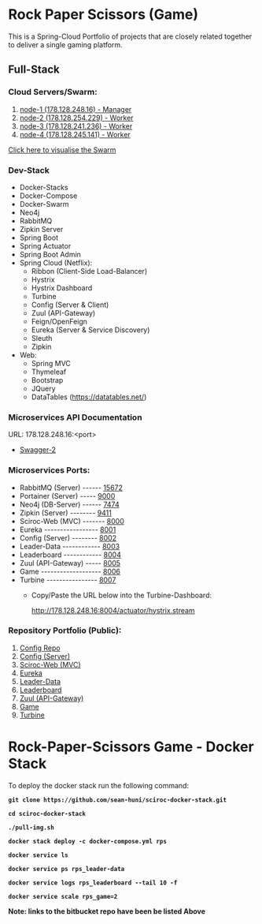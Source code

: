 # Rock Paper Scissors (Game)

This is a Spring-Cloud Portfolio of projects that are closely related together to deliver a single gaming platform.

## Full-Stack

### Cloud Servers/Swarm:
1. [node-1 (178.128.248.16) - Manager](http://178.128.248.16)
2. [node-2 (178.128.254.229) - Worker](http://178.128.254.229)
3. [node-3 (178.128.241.236) - Worker](http://178.128.241.236)
4. [node-4 (178.128.245.141) - Worker](http://178.128.245.141)

[Click here to visualise the Swarm](http://178.128.248.16:9000/#/swarm/visualizer)

### Dev-Stack
- Docker-Stacks
- Docker-Compose
- Docker-Swarm
- Neo4j
- RabbitMQ
- Zipkin Server
- Spring Boot
- Spring Actuator
- Spring Boot Admin
- Spring Cloud (Netflix):
    - Ribbon (Client-Side Load-Balancer)
    - Hystrix
    - Hystrix Dashboard
    - Turbine
    - Config (Server & Client)
    - Zuul (API-Gateway)
    - Feign/OpenFeign
    - Eureka (Server & Service Discovery)
    - Sleuth
    - Zipkin
- Web:
    - Spring MVC
    - Thymeleaf
    - Bootstrap
    - JQuery
    - DataTables (https://datatables.net/)

### Microservices API Documentation

URL: 178.128.248.16:\<port>

- [Swagger-2](http://178.128.248.16:8004/swagger-2/)

### Microservices Ports:

- RabbitMQ (Server) ------  [15672](http://178.128.248.16:15672)
- Portainer (Server) -----  [9000](http://178.128.248.16:9000)
- Neo4j (DB-Server) ------  [7474](http://178.128.248.16:7474)
- Zipkin (Server) --------  [9411](http://178.128.248.16:9411)
- Sciroc-Web (MVC) -------  [8000](http://178.128.248.16:8000)
- Eureka -----------------  [8001](http://178.128.248.16:8001)
- Config (Server) --------  [8002](http://178.128.248.16:8002)
- Leader-Data ------------  [8003](http://178.128.248.16:8003)
- Leaderboard ------------  [8004](http://178.128.248.16:8004)
- Zuul (API-Gateway) -----  [8005](http://178.128.248.16:8005)
- Game -------------------  [8006](http://178.128.248.16:8006)
- Turbine ----------------  [8007](http://178.128.248.16:8007/hystrix)
    - Copy/Paste the URL below into the Turbine-Dashboard:
        
        http://178.128.248.16:8004/actuator/hystrix.stream
    
### Repository Portfolio (Public):

1.  [Config Repo](https://bitbucket.org/sean-huni/config)
2.  [Config (Server)](https://bitbucket.org/sean-huni/config-server)
3.  [Sciroc-Web (MVC)](https://bitbucket.org/sean-huni/sciroc)
4.  [Eureka](https://bitbucket.org/sean-huni/eureka)
5.  [Leader-Data](https://bitbucket.org/sean-huni/leader-data)
6.  [Leaderboard](https://bitbucket.org/sean-huni/leaderboard)
7.  [Zuul (API-Gateway)](https://bitbucket.org/sean-huni/zuul)
8.  [Game](https://bitbucket.org/sean-huni/game)
9.  [Turbine](https://bitbucket.org/sean-huni/turbine)

# Rock-Paper-Scissors Game - Docker Stack

To deploy the docker stack run the following command:

  **`git clone https://github.com/sean-huni/sciroc-docker-stack.git`**
  
  **`cd sciroc-docker-stack`**
  
  **`./pull-img.sh`**
  
  **`docker stack deploy -c docker-compose.yml rps`**
  
  **`docker service ls`**
  
  **`docker service ps rps_leader-data`**
  
  **`docker service logs rps_leaderboard --tail 10 -f`**
  
  **`docker service scale rps_game=2`**

**Note: links to the bitbucket repo have been be listed Above**
